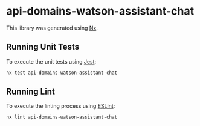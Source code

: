 # api-domains-watson-assistant-chat

This library was generated using [Nx](https://nx.dev).

## Running Unit Tests

To execute the unit tests using [Jest](https://jestjs.io):

```bash
nx test api-domains-watson-assistant-chat
```

## Running Lint

To execute the linting process using [ESLint](https://eslint.org/):

```bash
nx lint api-domains-watson-assistant-chat
```